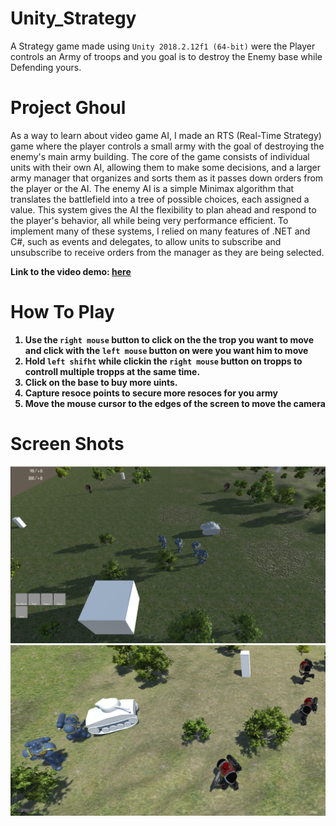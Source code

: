 Unity_Strategy
=====

A Strategy game made using `Unity 2018.2.12f1 (64-bit)` were the Player controls an Army of troops and you goal is to destroy the Enemy base while Defending yours.

# Project Ghoul
As a way to learn about video game AI, I made an RTS (Real-Time Strategy) game where the player controls a small army with the goal of destroying the enemy's main army building. The core of the game consists of individual units with their own AI, allowing them to make some decisions, and a larger army manager that organizes and sorts them as it passes down orders from the player or the AI. The enemy AI is a simple Minimax algorithm that translates the battlefield into a tree of possible choices, each assigned a  value. This system gives the AI the flexibility to plan ahead and respond to the player's behavior, all while being very performance efficient. To implement many of these systems, I relied on many features of .NET and C#, such as events and delegates, to allow units to subscribe and unsubscribe to receive orders from the manager as they are being selected.

<b>Link to the video demo: [here](https://youtu.be/5TpPYrwQT54/)<b>

# How To Play 

1. Use the `right mouse` button to click on the the trop you want to move and click with the `left mouse` button on were you want him to move 
2. Hold `left shifht` while clickin the `right mouse` button on tropps to controll multiple tropps at the same time.
3. Click on the base to buy more uints. 
4. Capture resoce points to secure more resoces for you army
5. Move the mouse cursor to the edges of the screen to move the camera 

  # Screen Shots
![Image_1](https://github.com/Sagiv440/Unity_Strategy/blob/main/Screenshot%20from%202024-05-14%2013-18-30.png?raw=true)
![Image_2](https://github.com/Sagiv440/Unity_Strategy/blob/main/SpaceMarines.png?raw=true)
